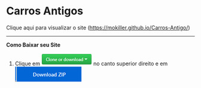 # Carros Antigos
Clique aqui para visualizar o site (https://mokiller.github.io/Carros-Antigo/)

----


**Como Baixar seu Site**

1. Clique em ![screenshot](https://raw.githubusercontent.com/Mokiller/Carros-Antigo/master/image.png) no canto superior direito e em ![screenshot](https://raw.githubusercontent.com/Mokiller/Carros-Antigo/master/zip.png)
